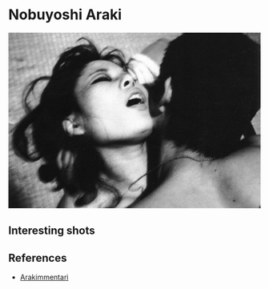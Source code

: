 
# Nobuyoshi Araki

![01](photos/nobuyoshi-araki-01.jpg)


## Interesting shots

## References

* [Arakimmentari](https://vimeo.com/88453989)
